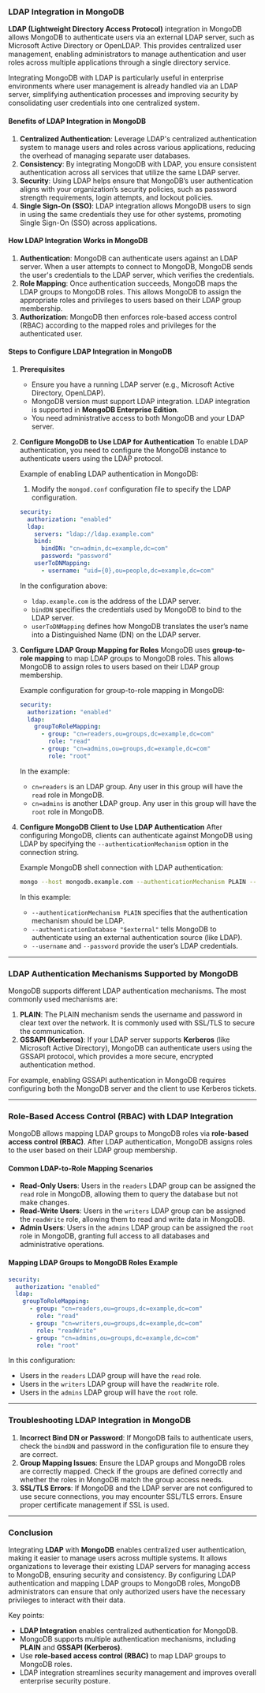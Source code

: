 ### **LDAP Integration in MongoDB**

**LDAP (Lightweight Directory Access Protocol)** integration in MongoDB allows MongoDB to authenticate users via an external LDAP server, such as Microsoft Active Directory or OpenLDAP. This provides centralized user management, enabling administrators to manage authentication and user roles across multiple applications through a single directory service.

Integrating MongoDB with LDAP is particularly useful in enterprise environments where user management is already handled via an LDAP server, simplifying authentication processes and improving security by consolidating user credentials into one centralized system.

#### **Benefits of LDAP Integration in MongoDB**
1. **Centralized Authentication**: Leverage LDAP's centralized authentication system to manage users and roles across various applications, reducing the overhead of managing separate user databases.
2. **Consistency**: By integrating MongoDB with LDAP, you ensure consistent authentication across all services that utilize the same LDAP server.
3. **Security**: Using LDAP helps ensure that MongoDB’s user authentication aligns with your organization’s security policies, such as password strength requirements, login attempts, and lockout policies.
4. **Single Sign-On (SSO)**: LDAP integration allows MongoDB users to sign in using the same credentials they use for other systems, promoting Single Sign-On (SSO) across applications.

#### **How LDAP Integration Works in MongoDB**
1. **Authentication**: MongoDB can authenticate users against an LDAP server. When a user attempts to connect to MongoDB, MongoDB sends the user's credentials to the LDAP server, which verifies the credentials.
2. **Role Mapping**: Once authentication succeeds, MongoDB maps the LDAP groups to MongoDB roles. This allows MongoDB to assign the appropriate roles and privileges to users based on their LDAP group membership.
3. **Authorization**: MongoDB then enforces role-based access control (RBAC) according to the mapped roles and privileges for the authenticated user.

#### **Steps to Configure LDAP Integration in MongoDB**

1. **Prerequisites**
   - Ensure you have a running LDAP server (e.g., Microsoft Active Directory, OpenLDAP).
   - MongoDB version must support LDAP integration. LDAP integration is supported in **MongoDB Enterprise Edition**.
   - You need administrative access to both MongoDB and your LDAP server.

2. **Configure MongoDB to Use LDAP for Authentication**
   To enable LDAP authentication, you need to configure the MongoDB instance to authenticate users using the LDAP protocol.

   Example of enabling LDAP authentication in MongoDB:

   1. Modify the `mongod.conf` configuration file to specify the LDAP configuration.

   ```yaml
   security:
     authorization: "enabled"
     ldap:
       servers: "ldap://ldap.example.com"
       bind:
         bindDN: "cn=admin,dc=example,dc=com"
         password: "password"
       userToDNMapping:
         - username: "uid={0},ou=people,dc=example,dc=com"
   ```

   In the configuration above:
   - `ldap.example.com` is the address of the LDAP server.
   - `bindDN` specifies the credentials used by MongoDB to bind to the LDAP server.
   - `userToDNMapping` defines how MongoDB translates the user’s name into a Distinguished Name (DN) on the LDAP server.

3. **Configure LDAP Group Mapping for Roles**
   MongoDB uses **group-to-role mapping** to map LDAP groups to MongoDB roles. This allows MongoDB to assign roles to users based on their LDAP group membership.

   Example configuration for group-to-role mapping in MongoDB:

   ```yaml
   security:
     authorization: "enabled"
     ldap:
       groupToRoleMapping:
         - group: "cn=readers,ou=groups,dc=example,dc=com"
           role: "read"
         - group: "cn=admins,ou=groups,dc=example,dc=com"
           role: "root"
   ```

   In the example:
   - `cn=readers` is an LDAP group. Any user in this group will have the `read` role in MongoDB.
   - `cn=admins` is another LDAP group. Any user in this group will have the `root` role in MongoDB.

4. **Configure MongoDB Client to Use LDAP Authentication**
   After configuring MongoDB, clients can authenticate against MongoDB using LDAP by specifying the `--authenticationMechanism` option in the connection string.

   Example MongoDB shell connection with LDAP authentication:

   ```bash
   mongo --host mongodb.example.com --authenticationMechanism PLAIN --authenticationDatabase "$external" --username "jdoe" --password "password"
   ```

   In this example:
   - `--authenticationMechanism PLAIN` specifies that the authentication mechanism should be LDAP.
   - `--authenticationDatabase "$external"` tells MongoDB to authenticate using an external authentication source (like LDAP).
   - `--username` and `--password` provide the user’s LDAP credentials.

---

### **LDAP Authentication Mechanisms Supported by MongoDB**
MongoDB supports different LDAP authentication mechanisms. The most commonly used mechanisms are:

1. **PLAIN**: The PLAIN mechanism sends the username and password in clear text over the network. It is commonly used with SSL/TLS to secure the communication.
2. **GSSAPI (Kerberos)**: If your LDAP server supports **Kerberos** (like Microsoft Active Directory), MongoDB can authenticate users using the GSSAPI protocol, which provides a more secure, encrypted authentication method.

For example, enabling GSSAPI authentication in MongoDB requires configuring both the MongoDB server and the client to use Kerberos tickets.

---

### **Role-Based Access Control (RBAC) with LDAP Integration**
MongoDB allows mapping LDAP groups to MongoDB roles via **role-based access control (RBAC)**. After LDAP authentication, MongoDB assigns roles to the user based on their LDAP group membership.

#### **Common LDAP-to-Role Mapping Scenarios**

- **Read-Only Users**: Users in the `readers` LDAP group can be assigned the `read` role in MongoDB, allowing them to query the database but not make changes.
- **Read-Write Users**: Users in the `writers` LDAP group can be assigned the `readWrite` role, allowing them to read and write data in MongoDB.
- **Admin Users**: Users in the `admins` LDAP group can be assigned the `root` role in MongoDB, granting full access to all databases and administrative operations.

#### **Mapping LDAP Groups to MongoDB Roles Example**
```yaml
security:
  authorization: "enabled"
  ldap:
    groupToRoleMapping:
      - group: "cn=readers,ou=groups,dc=example,dc=com"
        role: "read"
      - group: "cn=writers,ou=groups,dc=example,dc=com"
        role: "readWrite"
      - group: "cn=admins,ou=groups,dc=example,dc=com"
        role: "root"
```

In this configuration:
- Users in the `readers` LDAP group will have the `read` role.
- Users in the `writers` LDAP group will have the `readWrite` role.
- Users in the `admins` LDAP group will have the `root` role.

---

### **Troubleshooting LDAP Integration in MongoDB**

1. **Incorrect Bind DN or Password**: If MongoDB fails to authenticate users, check the `bindDN` and password in the configuration file to ensure they are correct.
2. **Group Mapping Issues**: Ensure the LDAP groups and MongoDB roles are correctly mapped. Check if the groups are defined correctly and whether the roles in MongoDB match the group access needs.
3. **SSL/TLS Errors**: If MongoDB and the LDAP server are not configured to use secure connections, you may encounter SSL/TLS errors. Ensure proper certificate management if SSL is used.

---

### **Conclusion**

Integrating **LDAP** with **MongoDB** enables centralized user authentication, making it easier to manage users across multiple systems. It allows organizations to leverage their existing LDAP servers for managing access to MongoDB, ensuring security and consistency. By configuring LDAP authentication and mapping LDAP groups to MongoDB roles, MongoDB administrators can ensure that only authorized users have the necessary privileges to interact with their data.

Key points:
- **LDAP Integration** enables centralized authentication for MongoDB.
- MongoDB supports multiple authentication mechanisms, including **PLAIN** and **GSSAPI (Kerberos)**.
- Use **role-based access control (RBAC)** to map LDAP groups to MongoDB roles.
- LDAP integration streamlines security management and improves overall enterprise security posture.